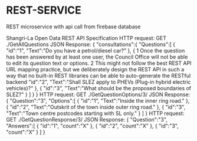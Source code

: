 # REST-SERVICE
REST microservice with api call from firebase database

Shangri-La Open Data REST API Specification
HTTP request:
GET ./GetAllQuestions
JSON Response:
{
 "consultations":{
 "Questions":[
 {
 "id":"1",
 "Text":"Do you have a petrol/diesel car?"
 },
 {
1 Once the question has been answered by at least one user, the Council Office will not be able to edit its question text
or options. 2 This might not follow the best REST API URL mapping practice, but we deliberately design the REST API in such a
way that no built-in REST libraries can be able to auto-generate the RESTful backend
 "id":"2",
 "Text":"Shall SLEZ apply to PHEVs (Plug-in hybrid electric vehicles)?"
 },
 {
 "id":"3",
 "Text":"What should be the proposed boundaries of SLEZ?"
 }
 ]
 }
}
HTTP request:
GET ./GetQuestionOptions/3/
JSON Response:
{
 "Question":"3",
 "Options":[
 {
 "id":"1",
 "Text":"Inside the inner ring road."
 },
 {
 "id":"2",
 "Text":"Outskrit of the town inside outer ring road."
 },
 {
 "id":"3",
 "Text":"Town centre postcodes starting with SL only."
 }
 ]
}
HTTP request:
GET ./GetQuestionResponse/3/
JSON Response:
{
 "Question":"3",
 "Answers":[
 {
 "id":"1",
 "count":"X"
 },
 {
 "id":"2",
 "count":"X"
 },
 {
 "id":"3",
 "count":"X"
 }
 ]
}
